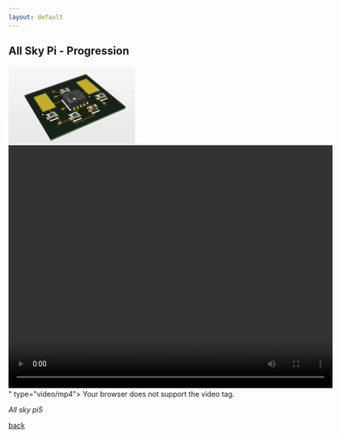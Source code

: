 ```yaml
---
layout: default
---
```




## All Sky Pi - Progression



<img src="https://raw.githubusercontent.com/Chessdog68/my-github-page/main/assets/images/pcb-met.png" alt="PCB Met sensor" width="250" />



<video width="640" height="480" controls>
  <source src="<video controls src="https://github.com/hughsLab/my-github-page/raw/refs/heads/main/assets/film/Ship_fun.mp4" title="https://raw.githubusercontent.com/hughsLab/my-github-page/main/assets/film/Ship_fun.mp4"></video>" type="video/mp4">
  Your browser does not support the video tag.
</video>

_All sky pi5_

[back](./)
